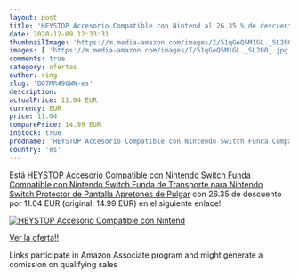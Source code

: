 ```yaml
---
layout: post
title: 'HEYSTOP Accesorio Compatible con Nintend al 26.35 % de descuento'
date: 2020-12-09 12:33:31
thumbnailImage: 'https://m.media-amazon.com/images/I/51qGeQ5M1GL._SL200_.jpg'
images: [ 'https://m.media-amazon.com/images/I/51qGeQ5M1GL._SL200_.jpg' ]
comments: true
category: ofertas
author: ring
slug: 'B07MR496WN-es'
description:
actualPrice: 11.04 EUR
currency: EUR
price: 11.04
comparePrice: 14.99 EUR
inStock: true
prodname: 'HEYSTOP Accesorio Compatible con Nintendo Switch Funda Compatible con Nintendo Switch Funda de Transporte para Nintendo Switch Protector de Pantalla Apretones de Pulgar'
country: 'es'
---
```


Está [HEYSTOP Accesorio Compatible con Nintendo Switch Funda Compatible con Nintendo Switch Funda de Transporte para Nintendo Switch Protector de Pantalla Apretones de Pulgar](https://www.amazon.es/dp/B07MR496WN/?tag=tolees-21) con 26.35 de descuento por 11.04 EUR (original: 14.99 EUR) en el siguiente enlace!

[![HEYSTOP Accesorio Compatible con Nintend](https://m.media-amazon.com/images/I/51qGeQ5M1GL._SL200_.jpg)](https://www.amazon.es/dp/B07MR496WN/?tag=tolees-21)

[Ver la oferta!!](https://www.amazon.es/dp/B07MR496WN/?tag=tolees-21)

Links participate in Amazon Associate program and might generate a comission on qualifying sales


